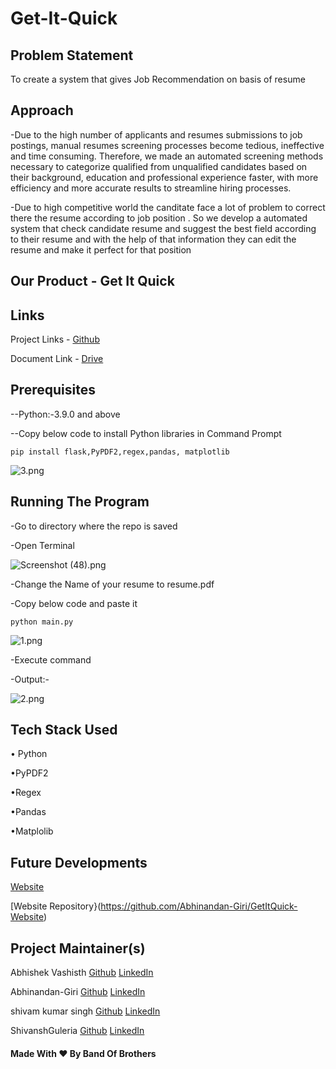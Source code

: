 # Get-It-Quick                                                               

## Problem Statement

To create a system that gives Job Recommendation on basis of resume

## Approach

-Due to the high number of applicants and resumes submissions to job postings, manual resumes screening processes become tedious, ineffective and time consuming. Therefore, we made an  automated screening methods necessary to categorize qualified from unqualified candidates based on their background, education and professional experience faster, with more efficiency and more accurate results to streamline hiring processes.

-Due to high competitive world the canditate face a lot of problem to correct there the resume according to job position . So we develop a automated system that check candidate resume and suggest the best field according to their resume and with the help of that information they can edit the resume and make it perfect for that position

## Our Product - Get It Quick

## Links

Project Links - [Github](https://github.com/ShivanshGuleria/Get-It-Quick)

Document Link - [Drive](https://drive.google.com/file/d/1wDV2tZL5Gj3wcUQN_NqDEOI92t0Ey3HY/view)

## Prerequisites

--Python:-3.9.0 and above

--Copy below code to install Python libraries in Command Prompt

```shell
pip install flask,PyPDF2,regex,pandas, matplotlib
```

![3.png](https://github.com/ShivanshGuleria/Get-It-Quick/blob/3839630bade19281eed1d3b3410c2ae9f8fa531e/Images/3.png)

## Running The Program

-Go to directory where the repo is saved 

-Open Terminal 

![Screenshot (48).png](https://github.com/ShivanshGuleria/Get-It-Quick/blob/c80550667344cc66de9bcde34fcb3f57aace9ca0/Images/Screenshot%20(48).png)

-Change the Name of your resume  to resume.pdf

-Copy below code and paste it

```shell
python main.py
```

![1.png](https://github.com/ShivanshGuleria/Get-It-Quick/blob/fab1070ad8b079fadaea4bddbfe7e7084fc35c59/Images/1.png)

-Execute command 

-Output:-

![2.png](https://github.com/ShivanshGuleria/Get-It-Quick/blob/c49479451dcefc8ddb220792d428323cf271e44c/Images/2.png)

## Tech Stack Used

• Python

•PyPDF2

•Regex

•Pandas

•Matplolib

## Future Developments

[Website](https://abhinandan-giri.github.io/GetItQuick-Website/)

[Website Repository}(https://github.com/Abhinandan-Giri/GetItQuick-Website)


## Project Maintainer(s)

Abhishek Vashisth       [Github](https://github.com/ABHISHEK-VASHISTH) [LinkedIn](https://www.linkedin.com/in/abhishek-vashisth-90a4771b1)

Abhinandan-Giri         [Github](https://github.com/Abhinandan-Giri) [LinkedIn](https://www.linkedin.com/in/abhinandan-giri-b2b112220/)

shivam kumar singh      [Github](https://github.com/shivam01091) [LinkedIn](https://www.linkedin.com/in/shivamkumarsingh0109)

ShivanshGuleria         [Github](https://github.com/ShivanshGuleria) [LinkedIn](https://www.linkedin.com/in/shivansh-guleria-0ba5201a6/)

#### Made With ♥️ By Band Of Brothers
